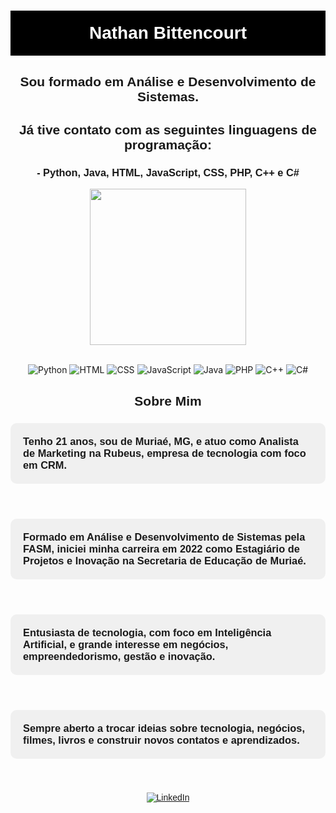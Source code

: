<h1 align="center" style="color: white; background-color: black; padding: 20px; font-family: 'League Spartan', sans-serif;">
  <span class="animated-name">Nathan Bittencourt</span>
</h1>

<h2 align="center" style="font-family: 'League Spartan', sans-serif;">Sou formado em Análise e Desenvolvimento de Sistemas.</h2>

<h2 align="center" style="font-family: 'League Spartan', sans-serif;">Já tive contato com as seguintes linguagens de programação:</h2>

<h3 align="center" style="font-family: 'League Spartan', sans-serif;">- Python, Java, HTML, JavaScript, CSS, PHP, C++ e C#</h3>

<div align="center">
  <img height="250em" src="https://github-readme-stats.vercel.app/api/top-langs/?username=NathanBittencourt&layout=compact&theme=dark"/>
</div>
<br>
<div align="center">

![Python](https://img.shields.io/badge/Python-3776AB?style=for-the-badge&logo=python&logoColor=white)
  ![HTML](https://img.shields.io/badge/HTML-239120?style=for-the-badge&logo=html5&logoColor=white)
  ![CSS](https://img.shields.io/badge/CSS3-1572B6?style=for-the-badge&logo=css3&logoColor=white)
  ![JavaScript](https://img.shields.io/badge/JavaScript-323330?style=for-the-badge&logo=javascript&logoColor=F7DF1E)
  ![Java](https://img.shields.io/badge/Java-ED8B00?style=for-the-badge&logo=java&logoColor=white)
  ![PHP](https://img.shields.io/badge/PHP-777BB4?style=for-the-badge&logo=php&logoColor=white)
  ![C++](https://img.shields.io/badge/C%2B%2B-00599C?style=for-the-badge&logo=c%2B%2B&logoColor=white)
  ![C#](https://img.shields.io/badge/C%23-239120?style=for-the-badge&logo=c-sharp&logoColor=white)
  
</div>
  

<h2 align="center" style="font-family: 'League Spartan', sans-serif;">Sobre Mim</h2>

<h3 style="background-color: #f0f0f0; padding: 20px; border-radius: 10px; font-family: 'League Spartan', sans-serif;">
   Tenho 21 anos, sou de Muriaé, MG, e atuo como Analista de Marketing na Rubeus, empresa de tecnologia com foco em CRM.
</h3>
<br>
<h3 style="background-color: #f0f0f0; padding: 20px; border-radius: 10px; font-family: 'League Spartan', sans-serif;">
   Formado em Análise e Desenvolvimento de Sistemas pela FASM, iniciei minha carreira em 2022 como Estagiário de Projetos e Inovação na Secretaria de Educação de Muriaé.
</h3>
<br>
<h3 style="background-color: #f0f0f0; padding: 20px; border-radius: 10px; font-family: 'League Spartan', sans-serif;">
   Entusiasta de tecnologia, com foco em Inteligência Artificial, e grande interesse em negócios, empreendedorismo, gestão e inovação.
</h3>
<br>
<h3 style="background-color: #f0f0f0; padding: 20px; border-radius: 10px; font-family: 'League Spartan', sans-serif;">
   Sempre aberto a trocar ideias sobre tecnologia, negócios, filmes, livros e construir novos contatos e aprendizados.
</h3>
<br>

<div align="center" style="font-family: 'League Spartan', sans-serif; margin-top: 20px;">
  <a href="https://www.linkedin.com/in/nathanbittencourt/" target="_blank">
    <img src="https://img.shields.io/badge/LinkedIn-0077B5?style=for-the-badge&logo=linkedin&logoColor=white" alt="LinkedIn">
  </a>
</div>

<link href="https://fonts.googleapis.com/css2?family=League+Spartan:wght@400;700&display=swap" rel="stylesheet">
